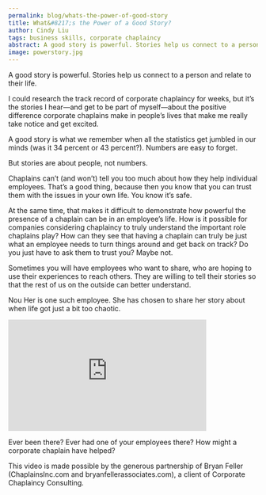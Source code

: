```yaml
---
permalink: blog/whats-the-power-of-good-story
title: What&#8217;s the Power of a Good Story?
author: Cindy Liu
tags: business skills, corporate chaplaincy
abstract: A good story is powerful. Stories help us connect to a person and relate to their life.
image: powerstory.jpg
---
```

A good story is powerful. Stories help us connect to a person and relate to their life.

I could research the track record of corporate chaplaincy for weeks, but it&#8217;s the stories I hear&#8212;and get to be part of myself&#8212;about the positive difference corporate chaplains make in people’s lives that make me really take notice and get excited.

A good story is what we remember when all the statistics get jumbled in our minds (was it 34 percent or 43 percent?). Numbers are easy to forget.

But stories are about people, not numbers.

Chaplains can’t (and won’t) tell you too much about how they help individual employees. That’s a good thing, because then you know that you can trust them with the issues in your own life. You know it’s safe.

At the same time, that makes it difficult to demonstrate how powerful the presence of a chaplain can  be in an employee&#8217;s life. How is it possible for companies considering chaplaincy to truly understand the important role chaplains play? How can they see that having a chaplain can truly be just what an employee needs to turn things around and get back on track? Do you just have to ask them to trust you? Maybe not.

Sometimes you will have employees who want to share, who are hoping to use their experiences to reach others. They are willing to tell their stories so that the rest of us on the outside can better understand.

Nou Her is one such employee. She has chosen to share her story about when life got just a bit too chaotic.

<iframe src="http://player.vimeo.com/video/28416945?title=0&amp;byline=0&amp;portrait=0&amp;color=ffffff" frameborder="0" width="400" height="225"></iframe>

Ever been there? Ever had one of your employees there? How might a corporate chaplain have helped?

This video is made possible by the generous partnership of Bryan Feller (ChaplainsInc.com and bryanfellerassociates.com), a client of Corporate Chaplaincy Consulting.
